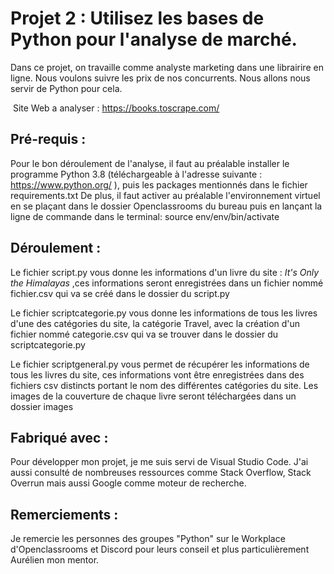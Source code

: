 # Projet 2 : Utilisez les bases de Python pour l'analyse de marché.

Dans ce projet, on travaille comme analyste marketing dans une librairire en ligne. Nous voulons suivre les prix de nos concurrents. Nous allons nous servir de Python pour cela.

​		Site Web a analyser : https://books.toscrape.com/



## Pré-requis :

Pour le bon déroulement de l'analyse, il faut au préalable installer le programme Python 3.8 (téléchargeable à l'adresse suivante : https://www.python.org/ ), puis les packages mentionnés dans le  fichier requirements.txt
De plus, il faut activer au préalable l'environnement virtuel en se plaçant dans le dossier Openclassrooms du bureau puis en lançant la ligne de commande dans le terminal: source env/env/bin/activate

## Déroulement :

Le fichier script.py vous donne les informations d'un livre du site : *It's Only the Himalayas* ,ces informations seront enregistrées dans un fichier nommé fichier.csv qui va se créé dans le dossier du script.py

Le fichier scriptcategorie.py vous donne les informations de tous les livres d'une des catégories du site, la catégorie Travel, avec la création d'un fichier nommé categorie.csv qui va se trouver dans le dossier du scriptcategorie.py 

Le fichier scriptgeneral.py vous permet de récupérer les informations de tous les livres du site, ces informations vont être enregistrées dans des fichiers csv distincts portant le nom des différentes catégories du site. Les images de la couverture de chaque livre seront téléchargées dans un dossier images



## Fabriqué avec :

Pour développer mon projet, je me suis servi de Visual Studio Code. J'ai aussi consulté de nombreuses ressources comme Stack Overflow, Stack Overrun mais aussi Google comme moteur de recherche.



## Remerciements :

Je remercie les personnes des groupes "Python" sur le Workplace d'Openclassrooms et Discord pour leurs conseil et plus particulièrement Aurélien mon mentor.